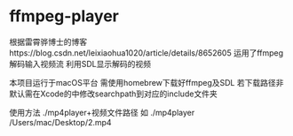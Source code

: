 # ffmpeg-player
根据雷霄骅博士的博客https://blog.csdn.net/leixiaohua1020/article/details/8652605
运用了ffmpeg解码输入视频流
利用SDL显示解码的视频

本项目运行于macOS平台
需使用homebrew下载好ffmpeg及SDL
若下载路径非默认需在Xcode的中修改searchpath到对应的include文件夹

使用方法 ./mp4player+视频文件路径
如 ./mp4player /Users/mac/Desktop/2.mp4

